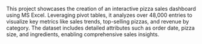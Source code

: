This project showcases the creation of an interactive pizza sales dashboard using MS Excel. Leveraging pivot tables, it analyzes over 48,000 entries to visualize key metrics like sales trends, top-selling pizzas, and revenue by category. The dataset includes detailed attributes such as order date, pizza size, and ingredients, enabling comprehensive sales insights.






